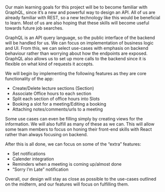 Our main learning goals for this project will be to become familiar with GraphQL, since it’s a new and powerful way to design an API. All of us are already familiar with REST, so a new technology like this would be beneficial to learn. Most of us are also hoping that these skills will become useful towards future job searches.

GraphQL is an API query language, so the public interface of the backend will be handled for us. We can focus on implementation of business logic and UI. From this, we can select use-cases with emphasis on backend behaviour rather than worrying about how the endpoints are exposed. GraphQL also allows us to set up more calls to the backend since it is flexible on what kind of requests it accepts.
 
We will begin by implementing the following features as they are core functionality of the app:
- Create/Delete lecture sections (Section)
- Associate Office hours to each section
- Split each section of office hours into Slots
- Booking a slot for a meeting/Editing a booking
- Attaching notes/comments/urls to a meeting
 
Some use cases can even be filling simply by creating views for the information. We will also fulfill as many of these as we can. This will allow some team members to focus on honing their front-end skills with React rather than always focusing on backend.
 
After this is all done, we can focus on some of the “extra” features:
- Set notifications
- Calender integration
- Reminders when a meeting is coming up/almost done
- “Sorry I’m Late” notification
 
Overall, our design will stay as close as possible to the use-cases outlined on the midterm, and our features will focus on fulfilling them.
